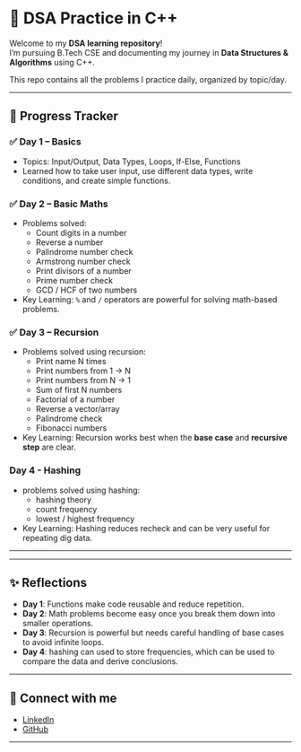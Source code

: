 # 🚀 DSA Practice in C++

Welcome to my **DSA learning repository**!  
I’m pursuing B.Tech CSE and documenting my journey in **Data Structures & Algorithms** using C++.  

This repo contains all the problems I practice daily, organized by topic/day.  

---

## 📅 Progress Tracker

### ✅ Day 1 – Basics
- Topics: Input/Output, Data Types, Loops, If-Else, Functions  
- Learned how to take user input, use different data types, write conditions, and create simple functions.  

### ✅ Day 2 – Basic Maths
- Problems solved:  
  - Count digits in a number  
  - Reverse a number  
  - Palindrome number check  
  - Armstrong number check  
  - Print divisors of a number  
  - Prime number check  
  - GCD / HCF of two numbers  
- Key Learning: `%` and `/` operators are powerful for solving math-based problems.  

### ✅ Day 3 – Recursion
- Problems solved using recursion:  
  - Print name N times  
  - Print numbers from 1 → N  
  - Print numbers from N → 1  
  - Sum of first N numbers  
  - Factorial of a number  
  - Reverse a vector/array  
  - Palindrome check  
  - Fibonacci numbers  
- Key Learning: Recursion works best when the **base case** and **recursive step** are clear.

### Day 4 - Hashing
- problems solved using hashing:
  - hashing theory
  - count frequency
  - lowest / highest frequency
- Key Learning: Hashing reduces recheck and can be very useful for repeating dig data.

---




---

## ✨ Reflections
- **Day 1**: Functions make code reusable and reduce repetition.  
- **Day 2**: Math problems become easy once you break them down into smaller operations.  
- **Day 3**: Recursion is powerful but needs careful handling of base cases to avoid infinite loops.
- **Day 4**: hashing can used to store frequencies, which can be used to compare the data and derive conclusions.

---

## 🔗 Connect with me
- [LinkedIn](https://www.linkedin.com/in/aditya-kumar)  
- [GitHub](https://github.com/AdityaKumar80743)  

---

